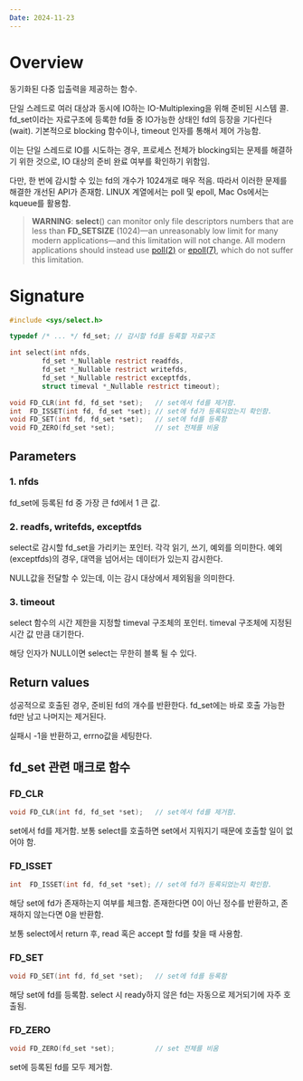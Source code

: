 ```yaml
---
Date: 2024-11-23
---
```

# Overview
동기화된 다중 입출력을 제공하는 함수.

단일 스레드로 여러 대상과 동시에 IO하는 IO-Multiplexing을 위해 준비된 시스템 콜. fd_set이라는 자료구조에 등록한 fd들 중 IO가능한 상태인 fd의 등장을 기다린다(wait). 기본적으로  blocking 함수이나, timeout 인자를 통해서 제어 가능함.

이는 단일 스레드로 IO를 시도하는 경우, 프로세스 전체가 blocking되는 문제를 해결하기 위한 것으로, IO 대상의 준비 완료 여부를 확인하기 위함임.

다만, 한 번에 감시할 수 있는 fd의 개수가 1024개로 매우 적음. 따라서 이러한 문제를 해결한 개선된 API가 존재함. LINUX 계열에서는 poll 및 epoll, Mac Os에서는 kqueue를 활용함.

>**WARNING**: **select**() can monitor only file descriptors numbers that
       are less than **FD_SETSIZE** (1024)—an unreasonably low limit for
       many modern applications—and this limitation will not change.
       All modern applications should instead use [poll(2)](https://man7.org/linux/man-pages/man2/poll.2.html) or [epoll(7)](https://man7.org/linux/man-pages/man7/epoll.7.html),
       which do not suffer this limitation.
# Signature

```C
#include <sys/select.h>

typedef /* ... */ fd_set; // 감시할 fd를 등록할 자료구조

int select(int nfds,
		fd_set *_Nullable restrict readfds,
		fd_set *_Nullable restrict writefds,
		fd_set *_Nullable restrict exceptfds,
		struct timeval *_Nullable restrict timeout);

void FD_CLR(int fd, fd_set *set);   // set에서 fd를 제거함.
int  FD_ISSET(int fd, fd_set *set); // set에 fd가 등록되었는지 확인함.
void FD_SET(int fd, fd_set *set);   // set에 fd를 등록함
void FD_ZERO(fd_set *set);          // set 전체를 비움
```

## Parameters
### 1. nfds
fd_set에 등록된 fd 중 가장 큰 fd에서 1 큰 값.

### 2. readfs, writefds, exceptfds
select로 감시할 fd_set을 가리키는 포인터. 각각 읽기, 쓰기, 예외를 의미한다. 예외(exceptfds)의 경우, 대역을 넘어서는 데이터가 있는지 감시한다.

NULL값을 전달할 수 있는데, 이는 감시 대상에서 제외됨을 의미한다.

### 3. timeout
select 함수의 시간 제한을 지정할 timeval 구조체의 포인터.  timeval 구조체에 지정된 시간 값 만큼 대기한다. 

해당 인자가 NULL이면 select는 무한히 블록 될 수 있다.
## Return values

성공적으로 호출된 경우, 준비된 fd의 개수를 반환한다. fd_set에는 바로 호출 가능한 fd만 남고 나머지는 제거된다.

실패시 -1을 반환하고, errno값을 세팅한다.

## fd_set 관련 매크로 함수

### FD_CLR
```C
void FD_CLR(int fd, fd_set *set);   // set에서 fd를 제거함.
```
set에서 fd를 제거함. 보통 select를 호출하면 set에서 지워지기 때문에 호출할 일이 없어야 함.
### FD_ISSET
```C
int  FD_ISSET(int fd, fd_set *set); // set에 fd가 등록되었는지 확인함.
```
해당 set에 fd가 존재하는지 여부를 체크함. 존재한다면 0이 아닌 정수를 반환하고, 존재하지 않는다면 0을 반환함.

보통 select에서 return 후, read 혹은 accept 할 fd를 찾을 때 사용함.
### FD_SET
```C
void FD_SET(int fd, fd_set *set);   // set에 fd를 등록함
```
해당 set에 fd를 등록함. select 시 ready하지 않은 fd는 자동으로 제거되기에 자주 호출됨.
### FD_ZERO
```C
void FD_ZERO(fd_set *set);          // set 전체를 비움
```
 set에 등록된 fd를 모두 제거함. 